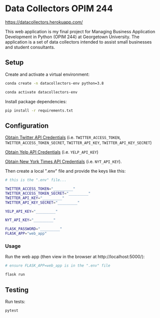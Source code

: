 # Data Collectors OPIM 244
https://datacollectors.herokuapp.com/

This web application is my final project for Managing Business Application Development in Python (OPIM 244) at Georgetown University. The application is a set of data collectors intended to assist small businesses and student consultants.

## Setup


Create and activate a virtual environment:

```sh
conda create -n datacollectors-env python=3.8

conda activate datacollectors-env
```

Install package dependencies:

```sh
pip install -r requirements.txt
```

## Configuration


[Obtain Twitter API Credentials](https://developer.twitter.com/en/docs/twitter-api/getting-started/getting-access-to-the-twitter-api) (i.e. `TWITTER_ACCESS_TOKEN`, `TWITTER_ACCESS_TOKEN_SECRET`, `TWITTER_API_KEY`, `TWITTER_API_KEY_SECRET`)

[Obtain Yelp API Credentials](https://docs.developer.yelp.com/docs/fusion-intro) (i.e. `YELP_API_KEY`)

[Obtain New York Times API Credentials](https://developer.nytimes.com/) (i.e. `NYT_API_KEY`).


Then create a local ".env" file and provide the keys like this:

```sh
# this is the ".env" file...

TWITTER_ACCESS_TOKEN="_________"
TWITTER_ACCESS_TOKEN_SECRET="_________"
TWITTER_API_KEY="_________"
TWITTER_API_KEY_SECRET="_________"

YELP_API_KEY="_________"

NYT_API_KEY="_________"

FLASK_PASSWORD="_________"
FLASK_APP="web_app"
```

### Usage

Run the web app (then view in the browser at http://localhost:5000/):

```sh
# ensure FLASK_APP=web_app is in the ".env" file

flask run
```

## Testing

Run tests:

```sh
pytest
```

